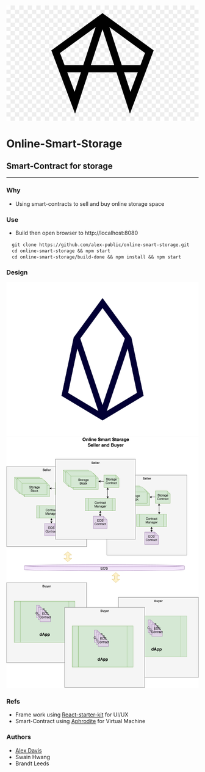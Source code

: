 ![oss-icon](./assets/oss-icon.png)
# Online-Smart-Storage 
## Smart-Contract for storage
----------------------
### Why

- Using smart-contracts to sell and buy online storage space

### Use

- Build then open browser to http://localhost:8080

```
  git clone https://github.com/alex-public/online-smart-storage.git
  cd online-smart-storage && npm start
  cd online-smart-storage/build-done && npm install && npm start
```

### Design
![eos](./assets/eos-icon.png)
![seller and buyer](./assets/Online-Smart-Storage.png)

### Refs
- Frame work using [React-starter-kit](https://github.com/kriasoft/react-starter-kit) for UI/UX
- Smart-Contract using [Aphrodite](https://github.com/airbnb/hypernova) for Virtual Machine

### Authors
- [Alex Davis](https://www.alex2006hw.com/)
- Swain Hwang
- Brandt Leeds

